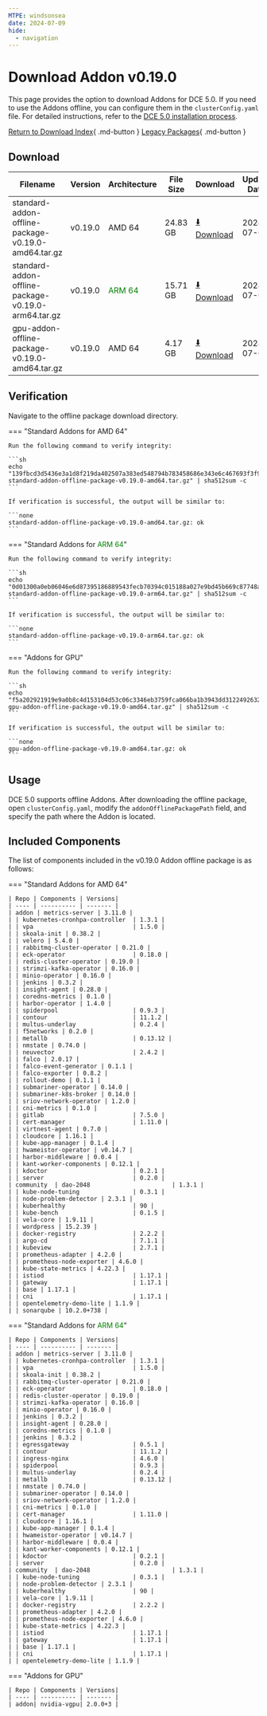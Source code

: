 ```yaml
---
MTPE: windsonsea
date: 2024-07-09
hide:
  - navigation
---
```


# Download Addon v0.19.0

This page provides the option to download Addons for DCE 5.0. If you need to use the Addons offline,
you can configure them in the `clusterConfig.yaml` file. For detailed instructions, refer to the
[DCE 5.0 installation process](../../install/index.md#install-dce-50-enterprise).

[Return to Download Index](../index.md#download-addon-offline-package){ .md-button }
[Legacy Packages](./history.md){ .md-button }

## Download

| Filename | Version | Architecture | File Size | Download | Update Date |
| -------- | ------- | ------------ | --------- | -------- | ----------- |
| standard-addon-offline-package-v0.19.0-amd64.tar.gz | v0.19.0 | AMD 64 | 24.83 GB | [:arrow_down: Download](https://qiniu-download-public.daocloud.io/DaoCloud_DigitalX_Addon/standard-addon-offline-package-v0.19.0-amd64.tar.gz) | 2024-07-09 |
| standard-addon-offline-package-v0.19.0-arm64.tar.gz | v0.19.0 | <font color="green">ARM 64</font> | 15.71 GB | [:arrow_down: Download](https://qiniu-download-public.daocloud.io/DaoCloud_DigitalX_Addon/standard-addon-offline-package-v0.19.0-arm64.tar.gz) | 2024-07-09 |
| gpu-addon-offline-package-v0.19.0-amd64.tar.gz | v0.19.0 | AMD 64 | 4.17 GB | [:arrow_down: Download](https://qiniu-download-public.daocloud.io/DaoCloud_DigitalX_Addon/gpu-addon-offline-package-v0.19.0-amd64.tar.gz) | 2024-07-09 |

## Verification

Navigate to the offline package download directory.

=== "Standard Addons for AMD 64"

    Run the following command to verify integrity:

    ```sh
    echo "139fbcd3d5436e3a1d8f219da402507a383ed548794b783458686e343e6c467693f3f9957557283b9296cb864a03fa23e80f75524da54c55d8a0bef831342f97  standard-addon-offline-package-v0.19.0-amd64.tar.gz" | sha512sum -c
    ```

    If verification is successful, the output will be similar to:

    ```none
    standard-addon-offline-package-v0.19.0-amd64.tar.gz: ok
    ```

=== "Standard Addons for <font color="green">ARM 64</font>"

    Run the following command to verify integrity:

    ```sh
    echo "0d01300a0eb06046e6d87395186889543fecb70394c015188a027e9bd45b669c87748a32ee5d61dbd29783c5bb6a526ea24c188f1a65724e6e711d45828754e0  standard-addon-offline-package-v0.19.0-arm64.tar.gz" | sha512sum -c
    ```

    If verification is successful, the output will be similar to:

    ```none
    standard-addon-offline-package-v0.19.0-arm64.tar.gz: ok
    ```

=== "Addons for GPU"

    Run the following command to verify integrity:

    ```sh
    echo "f5a202921919e9a0b8c4d153104d53c06c3346eb3759fca066ba1b3943dd3122492632b40c850d5966634e725c3fd9502329a2bd736cacf946e8870a9f6f21ed  gpu-addon-offline-package-v0.19.0-amd64.tar.gz" | sha512sum -c
    ```

    If verification is successful, the output will be similar to:

    ```none
    gpu-addon-offline-package-v0.19.0-amd64.tar.gz: ok
    ```

## Usage

DCE 5.0 supports offline Addons. After downloading the offline package, open `clusterConfig.yaml`, modify the `addonOfflinePackagePath` field, and specify the path where the Addon is located.

## Included Components

The list of components included in the v0.19.0 Addon offline package is as follows:

=== "Standard Addons for AMD 64"

    | Repo | Components | Versions|
    | ---- | ---------- | ------- |
    | addon | metrics-server | 3.11.0 |
    | | kubernetes-cronhpa-controller  | 1.3.1 |
    | | vpa                            | 1.5.0 |
    | | skoala-init | 0.38.2 |
    | | velero | 5.4.0 |
    | | rabbitmq-cluster-operator | 0.21.0 |
    | | eck-operator                   | 0.18.0 |
    | | redis-cluster-operator | 0.19.0 |
    | | strimzi-kafka-operator | 0.16.0 |
    | | minio-operator | 0.16.0 |
    | | jenkins | 0.3.2 |
    | | insight-agent | 0.28.0 |
    | | coredns-metrics | 0.1.0 |
    | | harbor-operator | 1.4.0 |
    | | spiderpool                     | 0.9.3 |
    | | contour                        | 11.1.2 |
    | | multus-underlay                | 0.2.4 |
    | | f5networks | 0.2.0 |
    | | metallb                        | 0.13.12 |
    | | nmstate | 0.74.0 |
    | | neuvector                      | 2.4.2 |
    | | falco | 2.0.17 |
    | | falco-event-generator | 0.1.1 |
    | | falco-exporter | 0.8.2 |
    | | rollout-demo | 0.1.1 |
    | | submariner-operator | 0.14.0 |
    | | submariner-k8s-broker | 0.14.0 |
    | | sriov-network-operator | 1.2.0 |
    | | cni-metrics | 0.1.0 |
    | | gitlab                         | 7.5.0 |
    | | cert-manager                   | 1.11.0 |
    | | virtnest-agent | 0.7.0 |
    | | cloudcore | 1.16.1 |
    | | kube-app-manager | 0.1.4 |
    | | hwameistor-operator | v0.14.7 |
    | | harbor-middleware | 0.0.4 |
    | | kant-worker-components | 0.12.1 |
    | | kdoctor                        | 0.2.1 |
    | | server                         | 0.2.0 |
    | community  | dao-2048                       | 1.3.1 |
    | | kube-node-tuning               | 0.3.1 |
    | | node-problem-detector | 2.3.1 |
    | | kuberhealthy                   | 90 |
    | | kube-bench                     | 0.1.5 |
    | | vela-core | 1.9.11 |
    | | wordpress | 15.2.39 |
    | | docker-registry                | 2.2.2 |
    | | argo-cd                        | 7.1.1 |
    | | kubeview                       | 2.7.1 |
    | | prometheus-adapter | 4.2.0 |
    | | prometheus-node-exporter | 4.6.0 |
    | | kube-state-metrics | 4.22.3 |
    | | istiod                         | 1.17.1 |
    | | gateway                        | 1.17.1 |
    | | base | 1.17.1 |
    | | cni                            | 1.17.1 |
    | | opentelemetry-demo-lite | 1.1.9 |
    | | sonarqube | 10.2.0+738 |

=== "Standard Addons for <font color="green">ARM 64</font>"

    | Repo | Components | Versions|
    | ---- | ---------- | ------- |
    | addon | metrics-server | 3.11.0 |
    | | kubernetes-cronhpa-controller  | 1.3.1 |
    | | vpa                            | 1.5.0 |
    | | skoala-init | 0.38.2 |
    | | rabbitmq-cluster-operator | 0.21.0 |
    | | eck-operator                   | 0.18.0 |
    | | redis-cluster-operator | 0.19.0 |
    | | strimzi-kafka-operator | 0.16.0 |
    | | minio-operator | 0.16.0 |
    | | jenkins | 0.3.2 |
    | | insight-agent | 0.28.0 |
    | | coredns-metrics | 0.1.0 |
    | | jenkins | 0.3.2 |
    | | egressgateway                  | 0.5.1 |
    | | contour                        | 11.1.2 |
    | | ingress-nginx                  | 4.6.0 |
    | | spiderpool                     | 0.9.3 |
    | | multus-underlay                | 0.2.4 |
    | | metallb                        | 0.13.12 |
    | | nmstate | 0.74.0 |
    | | submariner-operator | 0.14.0 |
    | | sriov-network-operator | 1.2.0 |
    | | cni-metrics | 0.1.0 |
    | | cert-manager                   | 1.11.0 |
    | | cloudcore | 1.16.1 |
    | | kube-app-manager | 0.1.4 |
    | | hwameistor-operator | v0.14.7 |
    | | harbor-middleware | 0.0.4 |
    | | kant-worker-components | 0.12.1 |
    | | kdoctor                        | 0.2.1 |
    | | server                         | 0.2.0 |
    | community  | dao-2048                       | 1.3.1 |
    | | kube-node-tuning               | 0.3.1 |
    | | node-problem-detector | 2.3.1 |
    | | kuberhealthy                   | 90 |
    | | vela-core | 1.9.11 |
    | | docker-registry                | 2.2.2 |
    | | prometheus-adapter | 4.2.0 |
    | | prometheus-node-exporter | 4.6.0 |
    | | kube-state-metrics | 4.22.3 |
    | | istiod                         | 1.17.1 |
    | | gateway                        | 1.17.1 |
    | | base | 1.17.1 |
    | | cni                            | 1.17.1 |
    | | opentelemetry-demo-lite | 1.1.9 |

=== "Addons for GPU"

    | Repo | Components | Versions|
    | ---- | ---------- | ------- |
    | addon| nvidia-vgpu| 2.0.0+3 |
